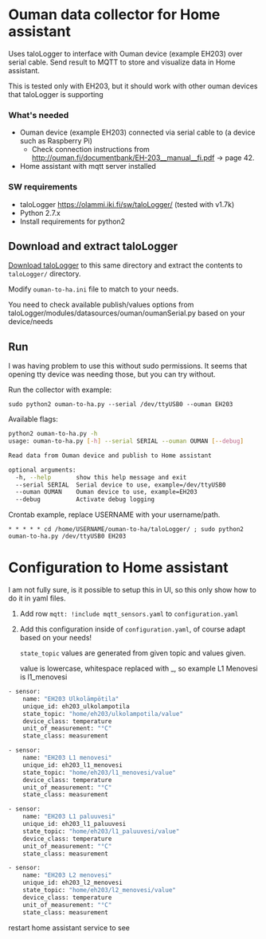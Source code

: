 # Ouman data collector for Home assistant

Uses taloLogger to interface with Ouman device (example EH203) over serial cable.
Send result to MQTT to store and visualize data in Home assistant.

This is tested only with EH203, but it should work with other ouman devices that taloLogger is supporting

### What's needed

 * Ouman device (example EH203) connected via serial cable to (a device such as Raspberry Pi)
    * Check connection instructions from http://ouman.fi/documentbank/EH-203__manual__fi.pdf -> page 42.
 * Home assistant with mqtt server installed

### SW requirements

 * taloLogger https://olammi.iki.fi/sw/taloLogger/ (tested with v1.7k)
 * Python 2.7.x
 * Install requirements for python2

## Download and extract taloLogger

[Download taloLogger](https://olammi.iki.fi/sw/taloLogger/download.php) to this same directory and extract the contents to `taloLogger/` directory.

Modify `ouman-to-ha.ini` file to match to your needs.

You need to check available publish/values options from taloLogger/modules/datasources/ouman/oumanSerial.py based on your device/needs


## Run

I was having problem to use this without sudo permissions.
It seems that opening tty device was needing those, but you can try without.

Run the collector with example:

```
sudo python2 ouman-to-ha.py --serial /dev/ttyUSB0 --ouman EH203
```

Available flags:
```sh
python2 ouman-to-ha.py -h
usage: ouman-to-ha.py [-h] --serial SERIAL --ouman OUMAN [--debug]

Read data from Ouman device and publish to Home assistant

optional arguments:
  -h, --help       show this help message and exit
  --serial SERIAL  Serial device to use, example=/dev/ttyUSB0
  --ouman OUMAN    Ouman device to use, example=EH203
  --debug          Activate debug logging
```


Crontab example, replace USERNAME with your username/path.

```
* * * * * cd /home/USERNAME/ouman-to-ha/taloLogger/ ; sudo python2 ouman-to-ha.py /dev/ttyUSB0 EH203
```

# Configuration to Home assistant
I am not fully sure, is it possible to setup this in UI, so this only show how to do it in yaml files.

1. Add row `mqtt: !include mqtt_sensors.yaml` to `configuration.yaml`
2. Add this configuration inside of `configuration.yaml`, of course adapt based on your needs!
   
   `state_topic` values are generated from given topic and values given.
   
   value is lowercase, whitespace replaced with _, so example L1 Menovesi is l1_menovesi


```sh
- sensor:
    name: "EH203 Ulkolämpötila"
    unique_id: eh203_ulkolampotila
    state_topic: "home/eh203/ulkolampotila/value"
    device_class: temperature
    unit_of_measurement: "°C"
    state_class: measurement

- sensor:
    name: "EH203 L1 menovesi"
    unique_id: eh203_l1_menovesi
    state_topic: "home/eh203/l1_menovesi/value"
    device_class: temperature
    unit_of_measurement: "°C"
    state_class: measurement

- sensor:
    name: "EH203 L1 paluuvesi"
    unique_id: eh203_l1_paluuvesi
    state_topic: "home/eh203/l1_paluuvesi/value"
    device_class: temperature
    unit_of_measurement: "°C"
    state_class: measurement

- sensor:
    name: "EH203 L2 menovesi"
    unique_id: eh203_l2_menovesi
    state_topic: "home/eh203/l2_menovesi/value"
    device_class: temperature
    unit_of_measurement: "°C"
    state_class: measurement
```

restart home assistant service to see 